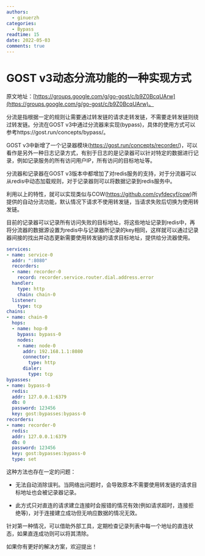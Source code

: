 ```yaml
---
authors:
  - ginuerzh
categories:
  - Bypass
readtime: 15
date: 2022-05-03
comments: true
---
```


# GOST v3动态分流功能的一种实现方式

原文地址：[https://groups.google.com/g/go-gost/c/b9Z0BcqUArw](https://groups.google.com/g/go-gost/c/b9Z0BcqUArw)。

分流是指根据一定的规则让需要通过转发链的请求走转发链，不需要走转发链则绕过转发链。分流在GOST v3中通过分流器来实现(bypass)，具体的使用方式可以参考https://gost.run/concepts/bypass/。

GOST v3中新增了一个记录器模块(https://gost.run/concepts/recorder/)，可以看作是另外一种日志记录方式，有别于日志的是记录器可以针对特定的数据进行记录，例如记录服务的所有访问用户IP，所有访问的目标地址等。

分流器和记录器在GOST v3版本中都增加了对redis服务的支持，对于分流器可以从redis中动态加载规则，对于记录器则可以将数据记录到redis服务中。

利用以上的特性，就可以实现类似与COW(https://github.com/cyfdecyf/cow)所提供的自动分流功能，默认情况下请求不使用转发链，当请求失败后切换为使用转发链。

<!-- more -->

目前的记录器可以记录所有访问失败的目标地址，将这些地址记录到redis中，再将分流器的数据源设置为redis中与记录器所记录的key相同，这样就可以通过记录器间接的找出并动态更新需要使用转发链的请求目标地址，提供给分流器使用。

```yaml
services:
- name: service-0
  addr: ":8080"
  recorders:
  - name: recorder-0
    record: recorder.service.router.dial.address.error
  handler:
    type: http
    chain: chain-0
  listener:
    type: tcp
chains:
- name: chain-0
  hops:
  - name: hop-0
    bypass: bypass-0
    nodes:
    - name: node-0
      addr: 192.168.1.1:8080
      connector:
        type: http
      dialer:
        type: tcp
bypasses:
- name: bypass-0
  redis:
  addr: 127.0.0.1:6379
  db: 0
  password: 123456
  key: gost:bypasses:bypass-0
recorders:
- name: recorder-0
  redis:
  addr: 127.0.0.1:6379
  db: 0
  password: 123456
  key: gost:bypasses:bypass-0
  type: set
```

这种方法也存在一定的问题：

* 无法自动消除误判。当网络出问题时，会导致原本不需要使用转发链的请求目标地址也会被记录器记录。

* 此方式只对直连的请求建立连接时会报错的情况有效(例如请求超时，连接拒绝等)，对于连接建立成功但无响应数据的情况无效。

针对第一种情况，可以借助外部工具，定期检查记录列表中每一个地址的直连状态，如果直连成功则可以将其清除。

如果你有更好的解决方案，欢迎提出！
